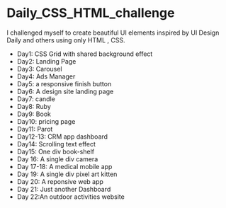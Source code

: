 # Daily_CSS_HTML_challenge

I challenged myself to create beautiful UI elements inspired by UI Design Daily and others using only HTML , CSS.

- Day1: CSS Grid with shared background effect
- Day2: Landing Page
- Day3: Carousel
- Day4: Ads Manager
- Day5: a responsive finish button
- Day6: A design site landing page
- Day7: candle
- Day8: Ruby
- Day9: Book
- Day10: pricing page
- Day11: Parot
- Day12-13: CRM app dashboard
- Day14: Scrolling text effect
- Day15: One div book-shelf
- Day 16: A single div camera
- Day 17-18: A medical mobile app
- Day 19: A single div pixel art kitten
- Day 20: A reponsive web app
- Day 21: Just another Dashboard
- Day 22:An outdoor activities website
